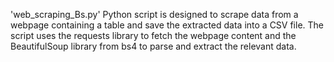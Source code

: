 'web_scraping_Bs.py' Python script is designed to scrape data from a webpage containing a table and save the extracted data into a CSV file. The script uses the requests library to fetch the webpage content and the BeautifulSoup library from bs4 to parse and extract the relevant data. 
